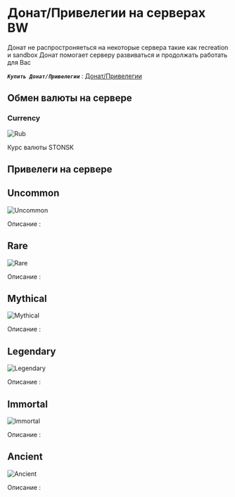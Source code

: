 # Донат/Привелегии на серверах BW

Донат не распростроняеться на некоторые сервера такие как recreation и sandbox
Донат помогает серверу развиваться и продолжать работать для Вас

***`Купить Донат/Привелегии`*** : [Донат/Привелегии](https://projectbw.ru/shop)

## Обмен валюты на сервере

### Сurrency
![Rub](https://wiki.projectbw.ru/images/donate/rub.png)

Курс валюты STONSK

## Привелеги на сервере

## Uncommon
![Uncommon](https://wiki.projectbw.ru/images/donate/Uncommon.png)

Описание :

## Rare
![Rare](https://wiki.projectbw.ru/images/donate/Rare.png)

Описание :

## Mythical
![Mythical](https://wiki.projectbw.ru/images/donate/Mythical.png)

Описание :

## Legendary
![Legendary](https://wiki.projectbw.ru/images/donate/Legendary.png)

Описание :

## Immortal
![Immortal](https://wiki.projectbw.ru/images/donate/Immortal.png)

Описание :

## Ancient
![Ancient](https://wiki.projectbw.ru/images/donate/Ancient.png)

Описание :
